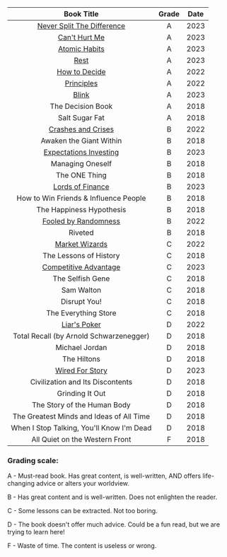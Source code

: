 |    Book Title    |    Grade    |    Date  |
| :---: | :---: | :---: |
| [Never Split The Difference](https://github.com/coolnikitav/nikitas-notebook/blob/main/books/never-split-the-difference.md) | A | 2023
| [Can't Hurt Me](https://github.com/coolnikitav/nikitas-notebook/blob/main/books/cant-hurt-me.md) | A | 2023
| [Atomic Habits](https://github.com/coolnikitav/nikitas-notebook/blob/main/books/atomic-habits.md) | A | 2023
| [Rest](https://github.com/coolnikitav/nikitas-notebook/blob/main/books/rest.md) | A | 2023
| [How to Decide](https://github.com/coolnikitav/nikitas-notebook/blob/main/books/how-to-decide.md) | A | 2022
| [Principles](https://github.com/coolnikitav/nikitas-notebook/blob/main/books/principles.md) | A | 2022
| [Blink](https://github.com/coolnikitav/nikitas-notebook/blob/main/books/blink.md) | A |2023
| The Decision Book | A | 2018
| Salt Sugar Fat | A | 2018
| [Crashes and Crises](https://github.com/coolnikitav/nikitas-notebook/blob/main/books/crashes-and-crises.md) | B | 2022
| Awaken the Giant Within | B | 2018
| [Expectations Investing](https://github.com/coolnikitav/nikita-notebook/blob/main/books/expectations-investing.md) | B | 2023
| Managing Oneself | B | 2018
| The ONE Thing | B | 2018
| [Lords of Finance](https://github.com/coolnikitav/nikitas-notebook/blob/main/books/lords-of-finance.md) | B | 2023
| How to Win Friends & Influence People | B | 2018
| The Happiness Hypothesis | B | 2018 |
| [Fooled by Randomness](https://github.com/coolnikitav/nikitas-notebook/blob/main/books/fooled-by-randomness.md)| B | 2022
| Riveted | B | 2018
| [Market Wizards](https://github.com/coolnikitav/nikita-notebook/blob/main/books/market-wizards.md) | C | 2022
| The Lessons of History | C | 2018
| [Competitive Advantage](https://github.com/coolnikitav/nikita-notebook/blob/main/books/competitive-advantage.md) | C | 2023
| The Selfish Gene | C | 2018
| Sam Walton | C | 2018
| Disrupt You! | C | 2018
| The Everything Store | C | 2018
| [Liar's Poker](https://github.com/coolnikitav/nikita-notebook/blob/main/books/market-wizards.md) | D | 2022
| Total Recall (by Arnold Schwarzenegger) | D | 2018
| Michael Jordan | D | 2018
| The Hiltons | D | 2018
| [Wired For Story](https://github.com/coolnikitav/nikitas-notebook/blob/main/books/wired-for-story.md) | D | 2023
| Civilization and Its Discontents | D | 2018
| Grinding It Out | D | 2018
| The Story of the Human Body | D | 2018
| The Greatest Minds and Ideas of All Time | D | 2018
| When I Stop Talking, You'll Know I'm Dead | D | 2018
| All Quiet on the Western Front | F | 2018

### Grading scale:

  A - Must-read book. Has great content, is well-written, AND offers life-changing advice or alters your worldview.

  B - Has great content and is well-written. Does not enlighten the reader.

  C - Some lessons can be extracted. Not too boring.

  D - The book doesn't offer much advice. Could be a fun read, but we are trying to learn here!

  F - Waste of time. The content is useless or wrong.
